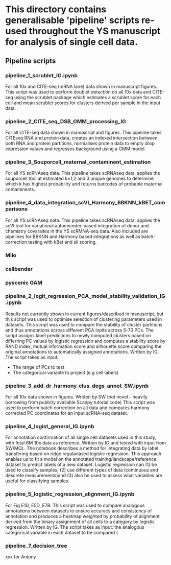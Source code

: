 # This directory contains generalisable 'pipeline' scripts re-used throughout the YS manuscript for analysis of single cell data.

## Pipeline scripts

### pipeline_1_scrublet_IG.ipynb
For all 10x and CITE-seq (mRNA lane) data shown in manuscript figures.
This script was used to perform doublet detection on all 10x data and CITE-seq using the scrublet package which estimates a scrublet score for each cell and mean scrublet scores for clusters derived per sample in the input data.

### pipeline_2_CITE_seq_DSB_GMM_processing_IG
For all CITE-seq data shown in manuscript and figures. 
This pipeline takes CITEseq RNA and protein data, creates an indexed intersection between both RNA and protein partitions, normalises protein data to empty drop expression values and regresses background using a GMM model.

### pipeline_3_Souporcell_maternal_contaminent_estimation
For all YS scRNAseq data. 
This pipeline takes scRNAseq data, applies the souporcell tool at estimated k=1,2 and 3 unqiue genomes to determine which k has highest probability and returns barcodes of probable maternal contaminents. 

### pipeline_4_data_integration_scVI_Harmony_BBKNN_kBET_comparisons
For all YS scRNAseq data. 
This pipeline takes scRNAseq data, applies the scVI tool for variational autoencoder-based integration of donor and chemistry covaraites in the YS scRMNA-seq data. Also included are pipelines for BBKNN and Harmony based integrations as well as batch-correction testing with kBet and sil scoring.




###
### Milo
### cellbender
### pyscenic GAM


### pipeline_2_logit_regression_PCA_model_stability_validation_IG.ipynb
Results not currently shown in current figures/described in manuscript, but this script was used to optimise selection of clustering parameters used in datasets. 
This script was used to compare the stability of cluster partitions and thus annotations across different PCA inpits across 5-70 PCs. The script assigns label predictions to newly computed clusters based on differring PC values by logistic regression and computes a stability score by RAND index, mutual information score and silhouette score comparing the original annotations to automatically assigned annotations. Written by IG.
The script takes as input:
- The range of PCs to test
- The categorical variable to project (e.g cell.labels)

### pipeline_3_add_dr_harmony_clus_degs_annot_SW.ipynb
For all 10x data shown in figures. Written by SW (not novel - heavily borrowing from publicly available Scanpy tutorial code)
This script was used to perform batch correction on all data and computes harmony corrected PC coordinates for an input scRNA-seq dataset.

### pipeline_4_logist_general_IG.ipynb
For annotation confirmation of all single cell datasets used in this study, with fetal BM 10x data as reference. Written by IG and tested with input from SW/MQL. The notebook describes a method for integrating data by label transfering based on ridge regulariased logistic regression. This approach enables us to fit a model on the annotated training/landscape/reference dataset to predict labels of a new dataset. Logistic regression can (1) be used to classify samples, (2) use different types of data (continuous and descrete measurements)and (3) also be used to assess what variables are useful for classifying samples. 

### pipeline_5_logistic_regression_alignment_IG.ipynb
For Fig E1D, E5D, E7B.
This script was used to compare analogous annotations between datasets to ensure accuracy and consistency of annotation and produces a heatmap weighted by probability of alignment derived from the binary assignment of all cells to a category by logistic regression. Written by IG.
The script takes as input: the analogous categorical variable in each dataset to be compared (

### pipeline_7_decision_tree
xxx for Antony

